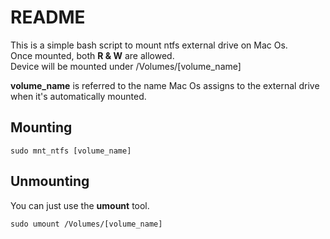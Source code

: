 # README #

This is a simple bash script to mount ntfs external drive on Mac Os.   
Once mounted, both **R & W** are allowed.   
Device will be mounted under /Volumes/\[volume_name\]

**volume_name** is referred to the name Mac Os assigns to the external drive when it's automatically mounted.   

## Mounting ##

    sudo mnt_ntfs [volume_name] 

## Unmounting ##

You can just use the **umount** tool.   

    sudo umount /Volumes/[volume_name]
